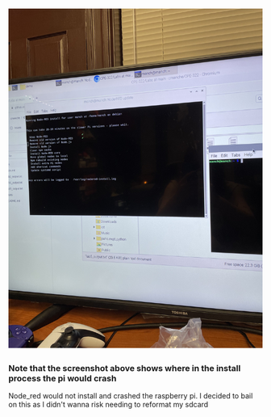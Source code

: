 # ![Command Line Output](/Labs/Lab6/lesson_6_install_issue.jpg)
### Note that the screenshot above shows where in the install process the pi would crash
Node_red would not install and crashed the raspberry pi. I decided to bail on this as I didn't wanna risk needing to reformat my sdcard
